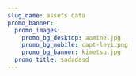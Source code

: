 ```yaml
---
slug_name: assets data
promo_banner:
  promo_images:
    promo_bg_desktop: aomine.jpg
    promo_bg_mobile: capt-levi.png
    promo_bg_banner: kimetsu.jpg
  promo_title: sadadasd
---
```

